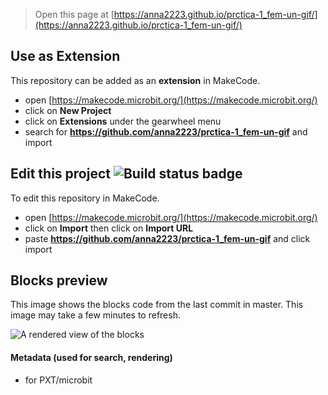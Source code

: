 
> Open this page at [https://anna2223.github.io/prctica-1_fem-un-gif/](https://anna2223.github.io/prctica-1_fem-un-gif/)

## Use as Extension

This repository can be added as an **extension** in MakeCode.

* open [https://makecode.microbit.org/](https://makecode.microbit.org/)
* click on **New Project**
* click on **Extensions** under the gearwheel menu
* search for **https://github.com/anna2223/prctica-1_fem-un-gif** and import

## Edit this project ![Build status badge](https://github.com/anna2223/prctica-1_fem-un-gif/workflows/MakeCode/badge.svg)

To edit this repository in MakeCode.

* open [https://makecode.microbit.org/](https://makecode.microbit.org/)
* click on **Import** then click on **Import URL**
* paste **https://github.com/anna2223/prctica-1_fem-un-gif** and click import

## Blocks preview

This image shows the blocks code from the last commit in master.
This image may take a few minutes to refresh.

![A rendered view of the blocks](https://github.com/anna2223/prctica-1_fem-un-gif/raw/master/.github/makecode/blocks.png)

#### Metadata (used for search, rendering)

* for PXT/microbit
<script src="https://makecode.com/gh-pages-embed.js"></script><script>makeCodeRender("{{ site.makecode.home_url }}", "{{ site.github.owner_name }}/{{ site.github.repository_name }}");</script>
